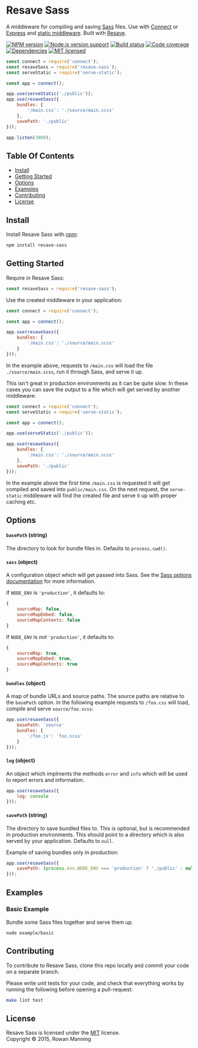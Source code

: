 
Resave Sass
===========

A middleware for compiling and saving [Sass][sass] files. Use with [Connect][connect] or [Express][express] and [static middleware][serve-static]. Built with [Resave][resave].

[![NPM version][shield-npm]][info-npm]
[![Node.js version support][shield-node]][info-node]
[![Build status][shield-build]][info-build]
[![Code coverage][shield-coverage]][info-coverage]
[![Dependencies][shield-dependencies]][info-dependencies]
[![MIT licensed][shield-license]][info-license]

```js
const connect = require('connect');
const resaveSass = require('resave-sass');
const serveStatic = require('serve-static');

const app = connect();

app.use(serveStatic('./public'));
app.use(resaveSass({
    bundles: {
        '/main.css': './source/main.scss'
    },
    savePath: './public'
}));

app.listen(3000);
```


Table Of Contents
-----------------

- [Install](#install)
- [Getting Started](#getting-started)
- [Options](#options)
- [Examples](#examples)
- [Contributing](#contributing)
- [License](#license)


Install
-------

Install Resave Sass with [npm][npm]:

```sh
npm install resave-sass
```


Getting Started
---------------

Require in Resave Sass:

```js
const resaveSass = require('resave-sass');
```

Use the created middleware in your application:

```js
const connect = require('connect');

const app = connect();

app.use(resaveSass({
    bundles: {
        '/main.css': './source/main.scss'
    }
}));
```

In the example above, requests to `/main.css` will load the file `./source/main.scss`, run it through Sass, and serve it up.

This isn't great in production environments as it can be quite slow. In these cases you can save the output to a file which will get served by another middleware:

```js
const connect = require('connect');
const serveStatic = require('serve-static');

const app = connect();

app.use(serveStatic('./public'));

app.use(resaveSass({
    bundles: {
        '/main.css': './source/main.scss'
    },
    savePath: './public'
}));
```

In the example above the first time `/main.css` is requested it will get compiled and saved into `public/main.css`. On the next request, the `serve-static` middleware will find the created file and serve it up with proper caching etc.


Options
-------

#### `basePath` (string)

The directory to look for bundle files in. Defaults to `process.cwd()`.

#### `sass` (object)

A configuration object which will get passed into Sass. See the [Sass options documentation][sass-opts] for more information.

If `NODE_ENV` is `'production'`, it defaults to:

```js
{
    sourceMap: false,
    sourceMapEmbed: false,
    sourceMapContents: false
}
```

If `NODE_ENV` is *not* `'production'`, it defaults to:

```js
{
    sourceMap: true,
    sourceMapEmbed: true,
    sourceMapContents: true
}
```

#### `bundles` (object)

A map of bundle URLs and source paths. The source paths are relative to the `basePath` option. In the following example requests to `/foo.css` will load, compile and serve `source/foo.scss`:

```js
app.use(resaveSass({
    basePath: 'source'
    bundles: {
        '/foo.js': 'foo.scss'
    }
}));
```

#### `log` (object)

An object which implments the methods `error` and `info` which will be used to report errors and information.

```js
app.use(resaveSass({
    log: console
}));
```

#### `savePath` (string)

The directory to save bundled files to. This is optional, but is recommended in production environments. This should point to a directory which is also served by your application. Defaults to `null`.

Example of saving bundles only in production:

```js
app.use(resaveSass({
    savePath: (process.env.NODE_ENV === 'production' ? './public' : null)
}));
```


Examples
--------

### Basic Example

Bundle some Sass files together and serve them up.

```
node example/basic
```


Contributing
------------

To contribute to Resave Sass, clone this repo locally and commit your code on a separate branch.

Please write unit tests for your code, and check that everything works by running the following before opening a pull-request:

```sh
make lint test
```


License
-------

Resave Sass is licensed under the [MIT][info-license] license.  
Copyright &copy; 2015, Rowan Manning



[sass]: https://github.com/sass/node-sass
[sass-opts]: https://github.com/sass/node-sass#options
[connect]: https://github.com/senchalabs/connect
[express]: http://expressjs.com/
[npm]: https://npmjs.org/
[resave]: https://github.com/rowanmanning/resave
[serve-static]: https://github.com/expressjs/serve-static

[info-coverage]: https://coveralls.io/github/rowanmanning/resave-sass
[info-dependencies]: https://gemnasium.com/rowanmanning/resave-sass
[info-license]: LICENSE
[info-node]: package.json
[info-npm]: https://www.npmjs.com/package/resave-sass
[info-build]: https://travis-ci.org/rowanmanning/resave-sass
[shield-coverage]: https://img.shields.io/coveralls/rowanmanning/resave-sass.svg
[shield-dependencies]: https://img.shields.io/gemnasium/rowanmanning/resave-sass.svg
[shield-license]: https://img.shields.io/badge/license-MIT-blue.svg
[shield-node]: https://img.shields.io/badge/node.js%20support-4–6-brightgreen.svg
[shield-npm]: https://img.shields.io/npm/v/resave-sass.svg
[shield-build]: https://img.shields.io/travis/rowanmanning/resave-sass/master.svg
